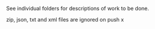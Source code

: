 See individual folders for descriptions of work to be done.

zip, json, txt and xml files are ignored on push x
